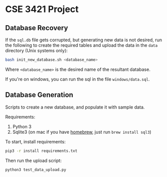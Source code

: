 # CSE 3421 Project

## Database Recovery

If the `sql.db` file gets corrupted, but generating new data is not desired, run the following to create the required tables and upload the data in the `data` directory (Unix systems only):

```sh
bash init_new_database.sh <database_name>
```

Where `<database_name>` is the desired name of the resultant database.

If you're on windows, you can run the sql in the file `windows/data.sql`.

## Database Generation

Scripts to create a new database, and populate it with sample data.

Requirements:

1. Python 3
2. Sqlite3 (on mac if you have [homebrew](http://brew.sh), just run `brew install sql3`)

To start, install requirements:

```sh
pip3 -r install requirements.txt
```

Then run the upload script:

```sh
python3 test_data_upload.py
```
